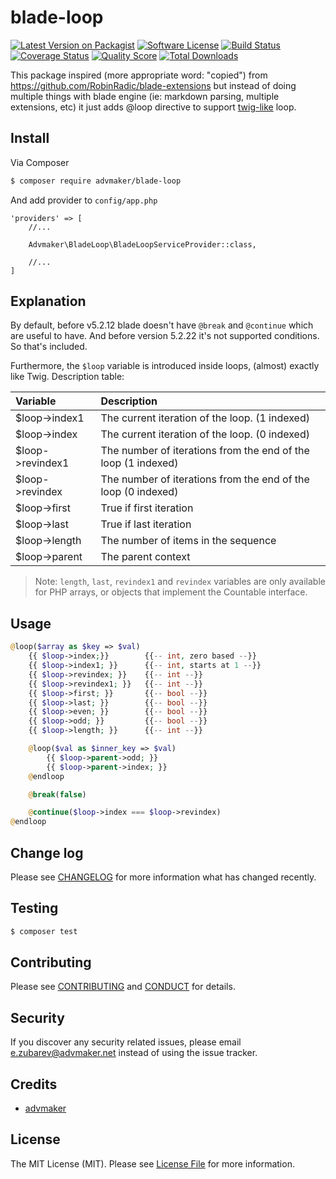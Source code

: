 # blade-loop

[![Latest Version on Packagist][ico-version]][link-packagist]
[![Software License][ico-license]](LICENSE.md)
[![Build Status][ico-travis]][link-travis]
[![Coverage Status][ico-scrutinizer]][link-scrutinizer]
[![Quality Score][ico-code-quality]][link-code-quality]
[![Total Downloads][ico-downloads]][link-downloads]

This package inspired (more appropriate word: "copied") from https://github.com/RobinRadic/blade-extensions but instead of doing multiple things with
blade engine (ie: markdown parsing, multiple extensions, etc) it just adds @loop directive to support [twig-like](http://twig.sensiolabs.org/doc/tags/for.html#the-loop-variable) loop.

## Install

Via Composer

``` bash
$ composer require advmaker/blade-loop
```
And add provider to `config/app.php`

```
'providers' => [
    //...

    Advmaker\BladeLoop\BladeLoopServiceProvider::class,

    //...
]
```

## Explanation
By default, before v5.2.12 blade doesn't have `@break` and `@continue` which are useful to have. And before version 5.2.22 it's not supported conditions. So that's included.
 
Furthermore, the `$loop` variable is introduced inside loops, (almost) exactly like Twig. Description table:

| Variable          | Description |
|:------------------|:------------|
| $loop->index1     | The current iteration of the loop. (1 indexed) |
| $loop->index      | The current iteration of the loop. (0 indexed) |
| $loop->revindex1  | The number of iterations from the end of the loop (1 indexed) |
| $loop->revindex   | The number of iterations from the end of the loop (0 indexed) |
| $loop->first      | True if first iteration |
| $loop->last       | True if last iteration |
| $loop->length     | The number of items in the sequence |
| $loop->parent     | The parent context |

> Note: `length`, `last`, `revindex1` and `revindex` variables are only available for PHP arrays, or objects that implement the Countable interface.

## Usage

``` php
@loop($array as $key => $val)
    {{ $loop->index;}}        {{-- int, zero based --}}
    {{ $loop->index1; }}      {{-- int, starts at 1 --}}
    {{ $loop->revindex; }}    {{-- int --}}
    {{ $loop->revindex1; }}   {{-- int --}}
    {{ $loop->first; }}       {{-- bool --}}
    {{ $loop->last; }}        {{-- bool --}}
    {{ $loop->even; }}        {{-- bool --}}
    {{ $loop->odd; }}         {{-- bool --}}
    {{ $loop->length; }}      {{-- int --}}

    @loop($val as $inner_key => $val)
        {{ $loop->parent->odd; }}
        {{ $loop->parent->index; }}
    @endloop  

    @break(false)

    @continue($loop->index === $loop->revindex)
@endloop
```

## Change log

Please see [CHANGELOG](CHANGELOG.md) for more information what has changed recently.

## Testing

``` bash
$ composer test
```

## Contributing

Please see [CONTRIBUTING](CONTRIBUTING.md) and [CONDUCT](CONDUCT.md) for details.

## Security

If you discover any security related issues, please email e.zubarev@advmaker.net instead of using the issue tracker.

## Credits

- [advmaker][link-author]

## License

The MIT License (MIT). Please see [License File](LICENSE.md) for more information.

[ico-version]: https://img.shields.io/packagist/v/advmaker/blade-loop.svg?style=flat-square
[ico-license]: https://img.shields.io/badge/license-MIT-brightgreen.svg?style=flat-square
[ico-travis]: https://img.shields.io/travis/advmaker/blade-loop/master.svg?style=flat-square
[ico-scrutinizer]: https://img.shields.io/scrutinizer/coverage/g/advmaker/blade-loop.svg?style=flat-square
[ico-code-quality]: https://img.shields.io/scrutinizer/g/advmaker/blade-loop.svg?style=flat-square
[ico-downloads]: https://img.shields.io/packagist/dt/advmaker/blade-loop.svg?style=flat-square

[link-packagist]: https://packagist.org/packages/advmaker/blade-loop
[link-travis]: https://travis-ci.org/advmaker/blade-loop
[link-scrutinizer]: https://scrutinizer-ci.com/g/advmaker/blade-loop/code-structure
[link-code-quality]: https://scrutinizer-ci.com/g/advmaker/blade-loop
[link-downloads]: https://packagist.org/packages/advmaker/blade-loop
[link-author]: https://github.com/advmaker
